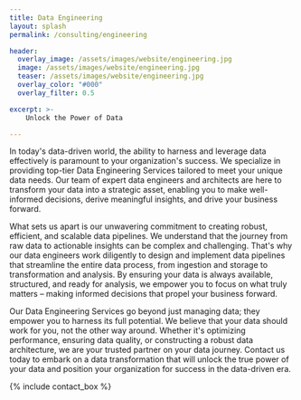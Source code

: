 ```yaml
---
title: Data Engineering
layout: splash
permalink: /consulting/engineering

header:
  overlay_image: /assets/images/website/engineering.jpg
  image: /assets/images/website/engineering.jpg
  teaser: /assets/images/website/engineering.jpg
  overlay_color: "#000"
  overlay_filter: 0.5

excerpt: >-
    Unlock the Power of Data

---
```


In today's data-driven world, the ability to harness and leverage data effectively is paramount to your organization's success.  We specialize in providing top-tier Data Engineering Services tailored to meet your unique data needs. Our team of expert data engineers and architects are here to transform your data into a strategic asset, enabling you to make well-informed decisions, derive meaningful insights, and drive your business forward.

What sets us apart is our unwavering commitment to creating robust, efficient, and scalable data pipelines. We understand that the journey from raw data to actionable insights can be complex and challenging. That's why our data engineers work diligently to design and implement data pipelines that streamline the entire data process, from ingestion and storage to transformation and analysis. By ensuring your data is always available, structured, and ready for analysis, we empower you to focus on what truly matters – making informed decisions that propel your business forward.

Our Data Engineering Services go beyond just managing data; they empower you to harness its full potential. We believe that your data should work for you, not the other way around. Whether it's optimizing performance, ensuring data quality, or constructing a robust data architecture, we are your trusted partner on your data journey. Contact us today to embark on a data transformation that will unlock the true power of your data and position your organization for success in the data-driven era.
                      
{% include contact_box %}